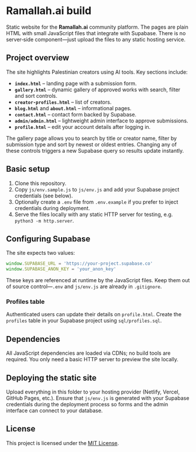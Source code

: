 # Ramallah.ai build

Static website for the **Ramallah.ai** community platform. The pages are plain
HTML with small JavaScript files that integrate with Supabase. There is no
server‑side component—just upload the files to any static hosting service.

## Project overview

The site highlights Palestinian creators using AI tools. Key sections include:

- **`index.html`** – landing page with a submission form.
- **`gallery.html`** – dynamic gallery of approved works with search, filter and sort controls.
- **`creator-profiles.html`** – list of creators.
- **`blog.html`** and **`about.html`** – informational pages.
- **`contact.html`** – contact form backed by Supabase.
- **`admin/admin.html`** – lightweight admin interface to approve submissions.
- **`profile.html`** – edit your account details after logging in.

The gallery page allows you to search by title or creator name, filter by
submission type and sort by newest or oldest entries. Changing any of these
controls triggers a new Supabase query so results update instantly.

## Basic setup

1. Clone this repository.
2. Copy `js/env.sample.js` to `js/env.js` and add your Supabase project
   credentials (see below).
3. Optionally create a `.env` file from `.env.example` if you prefer to inject
   credentials during deployment.
4. Serve the files locally with any static HTTP server for testing, e.g.
   `python3 -m http.server`.

## Configuring Supabase

The site expects two values:

```javascript
window.SUPABASE_URL = 'https://your-project.supabase.co'
window.SUPABASE_ANON_KEY = 'your_anon_key'
```

These keys are referenced at runtime by the JavaScript files. Keep them out of
source control—`.env` and `js/env.js` are already in `.gitignore`.

### Profiles table

Authenticated users can update their details on `profile.html`. Create the
`profiles` table in your Supabase project using `sql/profiles.sql`.

## Dependencies

All JavaScript dependencies are loaded via CDNs; no build tools are required.
You only need a basic HTTP server to preview the site locally.

## Deploying the static site

Upload everything in this folder to your hosting provider (Netlify, Vercel,
GitHub Pages, etc.). Ensure that `js/env.js` is generated with your Supabase
credentials during the deployment process so forms and the admin interface can
connect to your database.


## License

This project is licensed under the [MIT License](LICENSE).
